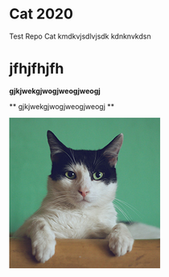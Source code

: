 # Cat 2020
Test Repo Cat
kmdkvjsdlvjsdk
kdnknvkdsn

# jfhjfhjfh



**gjkjwekgjwogjweogjweogj**

** gjkjwekgjwogjweogjweogj **

![cat](cat.jpg)
